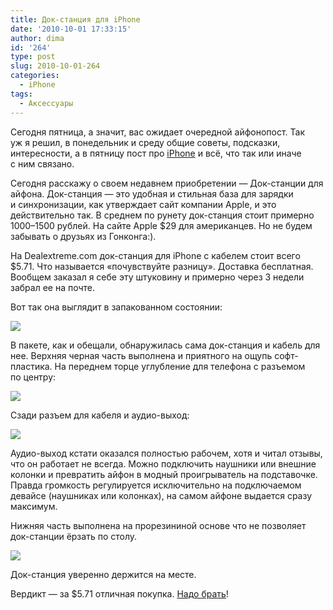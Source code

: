 ```yaml
---
title: Док-станция для iPhone
date: '2010-10-01 17:33:15'
author: dima
id: '264'
type: post
slug: 2010-10-01-264
categories:
  - iPhone
tags:
  - Аксессуары
---
```


Сегодня пятница, а значит, вас ожидает очередной айфонопост. Так уж я решил, в понедельник и среду общие советы, подсказки, интересности, а в пятницу пост про [iPhone](/blog/categories/iPhone) и всё, что так или иначе с ним связано.

Сегодня расскажу о своем недавнем приобретении — Док-станции для айфона. Док-станция — это удобная и стильная база для зарядки и синхронизации, как утверждает сайт компании Apple, и это действительно так. В среднем по рунету док-станция стоит примерно 1000–1500 рублей. На сайте Apple $29 для американцев. Но не будем забывать о друзьях из Гонконга:).

На Dealextreme.com док-станция для iPhone с кабелем стоит всего $5.71. Что называется «почувствуйте разницу». Доставка бесплатная. Вообщем заказал я себе эту штуковину и примерно через 3 недели забрал ее на почте.

Вот так она выглядит в запакованном состоянии:

[![](/uploads/_bl/2/s40796497.jpg)](/uploads/_bl/2/40796497.jpg "Нажмите, для просмотра в полном размере...")

В пакете, как и обещали, обнаружилась сама док-станция и кабель для нее. Верхняя черная часть выполнена и приятного на ощупь софт-пластика. На переднем торце углубление для телефона с разъемом по центру:

[![](/uploads/_bl/2/s17058398.jpg)](/uploads/_bl/2/17058398.jpg "Нажмите, для просмотра в полном размере...")

Сзади разъем для кабеля и аудио-выход:

[![](/uploads/_bl/2/s79589864.jpg)](/uploads/_bl/2/79589864.jpg "Нажмите, для просмотра в полном размере...")

Аудио-выход кстати оказался полностью рабочем, хотя и читал отзывы, что он работает не всегда. Можно подключить наушники или внешние колонки и превратить айфон в модный проигрыватель на подставочке. Правда громкость регулируется исключительно на подключаемом девайсе (наушниках или колонках), на самом айфоне выдается сразу максимум.

Нижняя часть выполнена на прорезининой основе что не позволяет док-станции ёрзать по столу.

[![](/uploads/_bl/2/s63085107.jpg)](/uploads/_bl/2/63085107.jpg "Нажмите, для просмотра в полном размере...")

Док-станция уверенно держится на месте.

Вердикт — за $5.71 отличная покупка. [Надо брать](http://www.dealextreme.com/details.dx/sku.33390~r.52994519 "http://www.dealextreme.com/details.dx/sku.33390~r.52994519")!